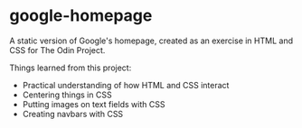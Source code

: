# google-homepage
A static version of Google's homepage, created as an exercise in HTML and CSS for The Odin Project.

Things learned from this project:
* Practical understanding of how HTML and CSS interact
* Centering things in CSS
* Putting images on text fields with CSS
* Creating navbars with CSS
